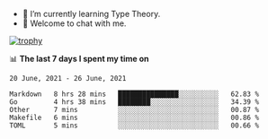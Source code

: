 <!--
### Hi there 👋

- 🤔 I was learning formal verification with Coq formally, but want to **build things** now.
- 😬 I am broadly interested in **computer systems** and **programming languages** (just a beginner 🥺).
- 🤩 (I hope I can) code for fun!

<img src="https://github-readme-stats.vercel.app/api?username=xxchan&show_icons=true&icon_color=0366d6&text_color=24292e&bg_color=ffffff&hide_title=true" />

---
-->


- 🌱 I’m currently learning Type Theory.
- 💬 Welcome to chat with me.


[![trophy](https://github-profile-trophy.vercel.app/?username=xxchan&theme=flat)](https://github.com/xxchan)


📊 **The last 7 days I spent my time on** 

<!--START_SECTION:waka-->
```text
20 June, 2021 - 26 June, 2021

Markdown   8 hrs 28 mins   ███████████████░░░░░░░░░░   62.83 % 
Go         4 hrs 38 mins   ████████░░░░░░░░░░░░░░░░░   34.39 % 
Other      7 mins          ░░░░░░░░░░░░░░░░░░░░░░░░░   00.87 % 
Makefile   6 mins          ░░░░░░░░░░░░░░░░░░░░░░░░░   00.86 % 
TOML       5 mins          ░░░░░░░░░░░░░░░░░░░░░░░░░   00.66 %
```
<!--END_SECTION:waka-->

<!--
**xxchan/xxchan** is a ✨ _special_ ✨ repository because its `README.md` (this file) appears on your GitHub profile.

Here are some ideas to get you started:

- 🔭 I’m currently working on ...
- 🌱 I’m currently learning ...
- 👯 I’m looking to collaborate on ...
- 🤔 I’m looking for help with ...
- 💬 Ask me about ...
- 📫 How to reach me: ...
- 😄 Pronouns: ...
- ⚡ Fun fact: ...
-->
